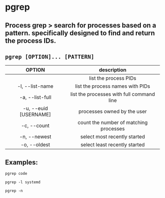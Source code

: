 # pgrep

**Process grep** > search for processes based on a pattern. specifically designed to find and return the process IDs.
---

` pgrep [OPTION]... [PATTERN] `
---

| **OPTION** | description |
|:---:|:---:|
| | list the process PIDs |
| -l, --list-name | list the process names with PIDs |
| -a, --list-full | list the processes with full command line |
| -u, --euid [USERNAME] | processes owned by the user |
| -c, --count | count the number of matching processes |
| -n, --newest | select most recently started |
| -o, --oldest | select least recently started |

## Examples:
` pgrep code `

` pgrep -l systemd `

` pgrep -n `
